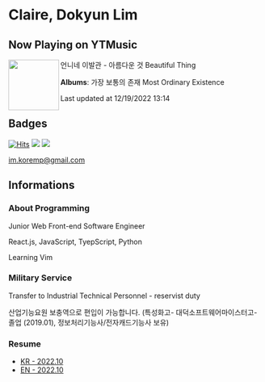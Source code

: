 # Claire, Dokyun Lim

## Now Playing on YTMusic

[<img align="left" width="100" src="https://lh3.googleusercontent.com/vPA2OHAPUc_fCd7nApxsXJqa29md3lcr0hlHOB4B2Goe1GYb5sacPf8j9RA890QK35nex6mdHs-fZ0Y">](https://music.youtube.com/watch?v=3iHBlNgjQQo)

언니네 이발관 - 아름다운 것 Beautiful Thing

**Albums**: 가장 보통의 존재 Most Ordinary Existence

Last updated at 12/19/2022 13:14

## Badges

[![Hits](https://hits.seeyoufarm.com/api/count/incr/badge.svg?url=https%3A%2F%2Fgithub.com%2Fkoremp%2Fkormep&count_bg=%2379C83D&title_bg=%23555555&icon=&icon_color=%23E7E7E7&title=hits&edge_flat=false)](https://hits.seeyoufarm.com)
<a href="https://dev.to/koremp"><img src="https://img.shields.io/badge/dev.to-0A0A0A?style=for-the-badge&logo=devdotto&logoColor=white"/></a>
<a href="https://www.linkedin.com/in/koremp"><img src="https://img.shields.io/badge/LinkedIn-0077B5?style=flat-square&logo=linkedin&logoColor=white"/></a>

im.koremp@gmail.com

## Informations

### About Programming

Junior Web Front-end Software Engineer

React.js, JavaScript, TyepScript, Python

Learning Vim

### Military Service

Transfer to Industrial Technical Personnel - reservist duty

산업기능요원 보충역으로 편입이 가능합니다. (특성화고- 대덕소프트웨어마이스터고- 졸업 (2019.01), 정보처리기능사/전자캐드기능사 보유)

### Resume

* [KR - 2022.10](./resume/README.md)
* [EN - 2022.10](./resume/README.en.md)
